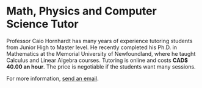 # Math, Physics and Computer Science Tutor

Professor Caio Hornhardt has many years of experience tutoring students from Junior High to Master level. He recently completed his Ph.D. in Mathematics at the Memorial University of Newfoundland, where he taught Calculus and Linear Algebra courses. Tutoring is online and costs **CAD$ 40.00 an hour**. The price is negotiable if the students want many sessions.

For more information, [send an email](mailto:caiodnh@protonmail.com).
